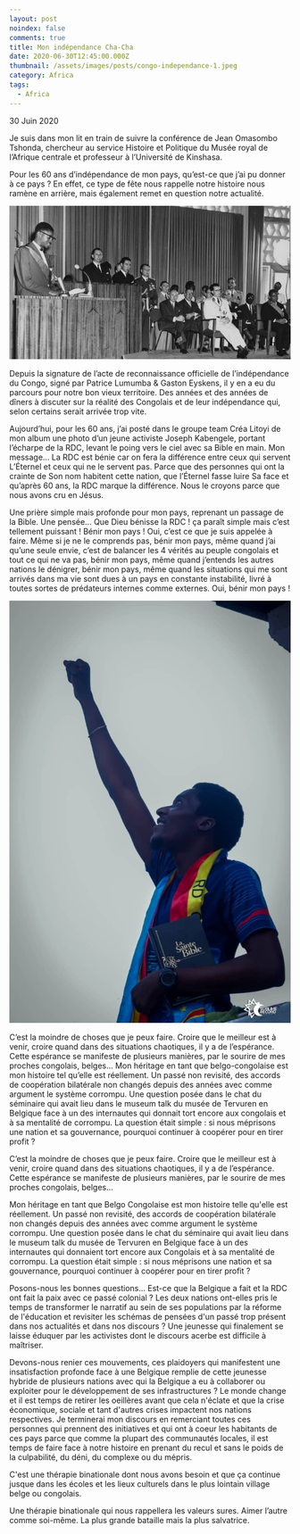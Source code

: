 ```yaml
---
layout: post
noindex: false
comments: true
title: Mon indépendance Cha-Cha
date: 2020-06-30T12:45:00.000Z
thumbnail: /assets/images/posts/congo-independance-1.jpeg
category: Africa
tags:
  - Africa
---
```

30 Juin 2020

Je suis dans mon lit en train de suivre la conférence de Jean Omasombo Tshonda, chercheur au service Histoire et Politique du Musée royal de l’Afrique centrale et professeur à l’Université de Kinshasa.

Pour les 60 ans d’indépendance de mon pays, qu’est-ce que j’ai pu donner à ce pays ?
En effet, ce type de fête nous rappelle notre histoire nous ramène en arrière, mais également remet en question notre actualité.


![Photographie d'un discours le  jours de l'indépendance de la RDC](/assets/images/posts/congo-independance-1.jpeg)

Depuis la signature de l’acte de reconnaissance officielle de l’indépendance du Congo, signé par Patrice Lumumba & Gaston Eyskens, il y en a eu du parcours pour notre bon vieux territoire.
Des années et des années de dîners à discuter sur la réalité des Congolais et de leur indépendance qui, selon certains serait arrivée trop vite.

Aujourd’hui, pour les 60 ans, j’ai posté dans le groupe team Créa Litoyi de mon album une photo d’un jeune activiste Joseph Kabengele, portant l’écharpe de la RDC, levant le poing vers le ciel avec sa Bible en main. Mon message… La RDC est bénie car on fera la différence entre ceux qui servent L’Éternel et ceux qui ne le servent pas. Parce que des personnes qui ont la crainte de Son nom habitent cette nation, que l’Éternel fasse luire Sa face et qu’après 60 ans, la RDC marque la différence. Nous le croyons parce que nous avons cru en Jésus.

Une prière simple mais profonde pour mon pays, reprenant un passage de la Bible.
Une pensée… Que Dieu bénisse la RDC ! ça paraît simple mais c’est tellement puissant !
Bénir mon pays ! Oui, c’est ce que je suis appelée à faire. Même si je ne le comprends pas, bénir mon pays, même quand j’ai qu’une seule envie, c’est de balancer les 4 vérités au peuple congolais et tout ce qui ne va pas, bénir mon pays, même quand j’entends les autres nations le dénigrer, bénir mon pays, même quand les situations qui me sont arrivés dans ma vie sont dues à un pays en constante instabilité, livré à toutes sortes de prédateurs internes comme externes. Oui, bénir mon pays ! 

![Un jeune homme congolais louant le Seigneur.](/assets/images/posts/congo-independance-2.jpeg)

C’est la moindre de choses que je peux faire. Croire que le meilleur est à venir, croire quand dans des situations chaotiques, il y a de l’espérance. Cette espérance se manifeste de plusieurs manières, par le sourire de mes proches congolais, belges… Mon héritage en tant que belgo-congolaise est mon histoire tel qu’elle est réellement. Un passé non revisité, des accords de coopération bilatérale non changés depuis des années avec comme argument le système corrompu. Une question posée dans le chat du séminaire qui avait lieu dans le museum talk du musée de Tervuren en Belgique face à un des internautes qui donnait tort encore aux congolais et à sa mentalité de corrompu. La question était simple : si nous méprisons une nation et sa gouvernance, pourquoi continuer à coopérer pour en tirer profit ?

C’est la moindre de choses que je peux faire. Croire que le meilleur est à venir, croire quand dans des situations chaotiques, il y a de l’espérance.
Cette espérance se manifeste de plusieurs manières, par le sourire de mes proches congolais, belges…

Mon héritage en tant que Belgo Congolaise est mon histoire telle qu'elle est réellement.
Un passé non revisité, des accords de coopération bilatérale non changés depuis des années avec comme argument le système corrompu. Une question posée dans le chat du séminaire qui avait lieu dans le museum talk du musée de Tervuren en Belgique face à un des internautes qui donnaient tort encore aux Congolais et à sa mentalité de corrompu.
La question était simple : si nous méprisons une nation et sa gouvernance, pourquoi continuer à coopérer pour en tirer profit ?

Posons-nous les bonnes questions... Est-ce que la Belgique a fait et la RDC ont fait la paix avec ce passé colonial ? Les deux nations ont-elles pris le temps de transformer le narratif au sein de ses populations par la réforme de l'éducation et revisiter les schémas de pensées d'un passé trop présent dans nos actualités et dans nos discours ? 
Une jeunesse qui finalement se laisse éduquer par les activistes dont le discours acerbe est difficile à maîtriser.

Devons-nous renier ces mouvements, ces plaidoyers qui manifestent une insatisfaction profonde face à une Belgique remplie de cette jeunesse hybride de plusieurs nations avec qui la Belgique a eu à collaborer ou exploiter pour le développement de ses infrastructures ?
Le monde change et il est temps de retirer les oeillères avant que cela n'éclate et que la crise économique, sociale et tant d'autres crises impactent nos nations respectives.
Je terminerai mon discours en remerciant toutes ces personnes qui prennent des initiatives et qui ont à coeur les habitants de ces pays parce que comme la plupart des communautés locales, il est temps de faire face à notre histoire en prenant du recul et sans le poids de la culpabilité, du déni, du complexe ou du mépris. 

C'est une thérapie binationale dont nous avons besoin et que ça continue jusque dans les écoles et les lieux culturels dans le plus lointain village belge ou congolais.

Une thérapie binationale qui nous rappellera les valeurs sures. 
Aimer l’autre comme soi-même. La plus grande bataille mais la plus salvatrice.
